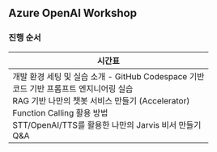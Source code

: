 ## Azure OpenAI Workshop

### 진행 순서

| 시간표                                                       |
| ------------------------------------------------------------ |
| 개발 환경 세팅 및 실습 소개   - GitHub Codespace 기반<br /> 코드 기반 프롬프트 엔지니어링 실습  <br /> RAG 기반 나만의 챗봇 서비스 만들기 (Accelerator)  <br /> Function Calling 활용 방법  <br /> STT/OpenAI/TTS를 활용한 나만의 Jarvis 비서 만들기   <br />  Q&A |




   
